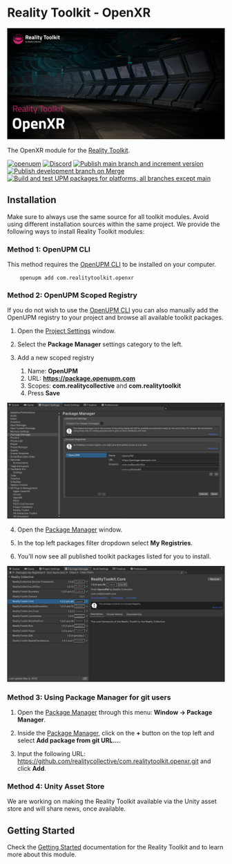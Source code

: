 # Reality Toolkit - OpenXR

![com.realitytoolkit.openxr](https://github.com/realitycollective/realitycollective.logo/blob/main/RealityToolkit/RepoBanners/com.realitytoolkit.openxr.png?raw=true)

The OpenXR module for the [Reality Toolkit](https://www.realitytoolkit.io/).

[![openupm](https://img.shields.io/npm/v/com.realitytoolkit.openxr?label=openupm&registry_uri=https://package.openupm.com)](https://openupm.com/packages/com.realitytoolkit.openxr/) [![Discord](https://img.shields.io/discord/597064584980987924.svg?label=&logo=discord&logoColor=ffffff&color=7389D8&labelColor=6A7EC2)](https://discord.gg/hF7TtRCFmB)
[![Publish main branch and increment version](https://github.com/realitycollective/com.realitytoolkit.openxr/actions/workflows/main-publish.yml/badge.svg)](https://github.com/realitycollective/com.realitytoolkit.openxr/actions/workflows/main-publish.yml)
[![Publish development branch on Merge](https://github.com/realitycollective/com.realitytoolkit.openxr/actions/workflows/development-publish.yml/badge.svg)](https://github.com/realitycollective/com.realitytoolkit.openxr/actions/workflows/development-publish.yml)
[![Build and test UPM packages for platforms, all branches except main](https://github.com/realitycollective/com.realitytoolkit.openxr/actions/workflows/development-buildandtestupmrelease.yml/badge.svg)](https://github.com/realitycollective/com.realitytoolkit.openxr/actions/workflows/development-buildandtestupmrelease.yml)

## Installation

Make sure to always use the same source for all toolkit modules. Avoid using different installation sources within the same project. We provide the following ways to install Reality Toolkit modules:

### Method 1: OpenUPM CLI

This method requires the [OpenUPM CLI](https://openupm.com/#get-started-with-cli-optional) to be installed on your computer.

```text
    openupm add com.realitytoolkit.openxr
```

### Method 2: OpenUPM Scoped Registry

If you do not wish to use the [OpenUPM CLI](https://openupm.com/#get-started-with-cli-optional) you can also manually add the OpenUPM registry to your project and browse all available toolkit packages.

1. Open the [Project Settings](https://docs.unity3d.com/Manual/comp-ManagerGroup.html) window.
   
2. Select the **Package Manager** settings category to the left.
   
3. Add a new scoped registry
   1. Name: **OpenUPM**
   2. URL: **https://package.openupm.com**
   3. Scopes: **com.realitycollective** and **com.realitytoolkit**
   4. Press **Save** 

![Add Scoped Registry](https://github.com/realitycollective/realitycollective.logo/blob/main/RealityToolkit/ReadmeAssets/add-scoped-registry.png?raw=true)

4. Open the [Package Manager](https://docs.unity3d.com/Manual/Packages.html) window.
   
5. In the top left packages filter dropdown select **My Registries**.
   
6. You'll now see all published toolkit packages listed for you to install.

![Add Scoped Registry](https://github.com/realitycollective/realitycollective.logo/blob/main/RealityToolkit/ReadmeAssets/package-manager-registry.png?raw=true)

### Method 3: Using Package Manager for git users

1. Open the [Package Manager](https://docs.unity3d.com/Manual/Packages.html) through this menu: **Window -> Package Manager**.

2. Inside the [Package Manager](https://docs.unity3d.com/Manual/Packages.html), click on the **+** button on the top left and select **Add package from git URL...**.

3. Input the following URL: https://github.com/realitycollective/com.realitytoolkit.openxr.git and click **Add**.

### Method 4: Unity Asset Store

We are working on making the Reality Toolkit available via the Unity asset store and will share news, once available.

## Getting Started

Check the [Getting Started](https://www.realitytoolkit.io/) documentation for the Reality Toolkit and to learn more about this module.
